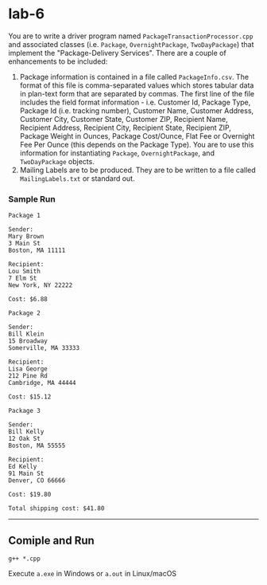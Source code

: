 # lab-6

You are to write a driver program named `PackageTransactionProcessor.cpp` and associated classes (i.e. `Package`, `OvernightPackage`, `TwoDayPackage`) that implement the "Package-Delivery Services".
There are a couple of enhancements to be included:

1. Package information is contained in a file called `PackageInfo.csv`.
   The format of this file is comma-separated values which stores tabular data in plan-text form that are separated by commas.
   The first line of the file includes the field format information - i.e. Customer Id, Package Type, Package Id (i.e. tracking number), Customer Name, Customer Address, Customer City, Customer State, Customer ZIP, Recipient Name, Recipient Address, Recipient City, Recipient State, Recipient ZIP, Package Weight in Ounces, Package Cost/Ounce, Flat Fee or Overnight Fee Per Ounce (this depends on the Package Type).
   You are to use this information for instantiating `Package`, `OvernightPackage`, and `TwoDayPackage` objects.
2. Mailing Labels are to be produced. They are to be written to a file called `MailingLabels.txt` or standard out.

### Sample Run

```
Package 1

Sender:
Mary Brown
3 Main St
Boston, MA 11111

Recipient:
Lou Smith
7 Elm St
New York, NY 22222

Cost: $6.88

Package 2

Sender:
Bill Klein
15 Broadway
Somerville, MA 33333

Recipient:
Lisa George
212 Pine Rd
Cambridge, MA 44444

Cost: $15.12

Package 3

Sender:
Bill Kelly
12 Oak St
Boston, MA 55555

Recipient:
Ed Kelly
91 Main St
Denver, CO 66666

Cost: $19.80

Total shipping cost: $41.80
```

---

## Comiple and Run

    g++ *.cpp

Execute `a.exe` in Windows or `a.out` in Linux/macOS
